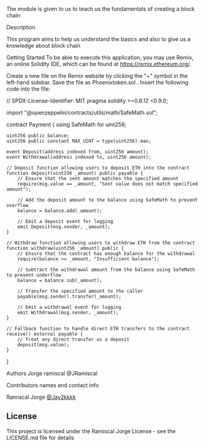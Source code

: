The module is given to us to teach us the fundamentals of creating a block chain

 Description

This program aims to help us understand the basics and also to give us a knowledge about 
block chain

 Getting Started
 To be able to execute this application, you may use Remix, an online Solidity IDE, which can be found at https://remix.ethereum.org/.

 Create a new file on the Remix website by clicking the "+" symbol in the left-hand sidebar. Save the file as Phoenixtoken.sol . Insert the following code into the file:

// SPDX-License-Identifier: MIT
pragma solidity >=0.6.12 <0.9.0;

import "@openzeppelin/contracts/utils/math/SafeMath.sol";

contract Payment {
    using SafeMath for uint256;

    uint256 public balance;
    uint256 public constant MAX_UINT = type(uint256).max;

    event Deposit(address indexed from, uint256 amount);
    event Withdrawal(address indexed to, uint256 amount);

    // Deposit function allowing users to deposit ETH into the contract
    function deposit(uint256 _amount) public payable {
        // Ensure that the sent amount matches the specified amount
        require(msg.value == _amount, "Sent value does not match specified amount");

        // Add the deposit amount to the balance using SafeMath to prevent overflow
        balance = balance.add(_amount);

        // Emit a deposit event for logging
        emit Deposit(msg.sender, _amount);
    }

    // Withdraw function allowing users to withdraw ETH from the contract
    function withdraw(uint256 _amount) public {
        // Ensure that the contract has enough balance for the withdrawal
        require(balance >= _amount, "Insufficient balance");

        // Subtract the withdrawal amount from the balance using SafeMath to prevent underflow
        balance = balance.sub(_amount);

        // Transfer the specified amount to the caller
        payable(msg.sender).transfer(_amount);

        // Emit a withdrawal event for logging
        emit Withdrawal(msg.sender, _amount);
    }
    
    // Fallback function to handle direct ETH transfers to the contract
    receive() external payable {
        // Treat any direct transfer as a deposit
        deposit(msg.value);
    }
}

Authors
Jorge ramiscal
@JRamiscal

Contributors names and contact info

Ramiscal Jorge
[@Jay2kkkk](https://twitter.com/Jay2kkkk)


## License

This project is licensed under the Ramiscal Jorge License - see the LICENSE.md file for details
